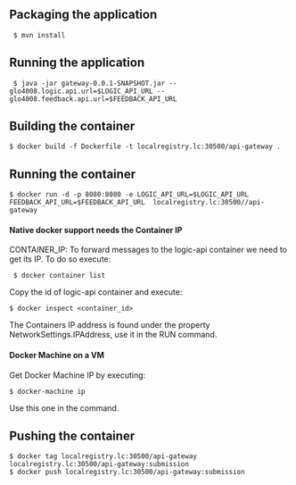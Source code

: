 ## Packaging the application
` $ mvn install`

## Running the application
` $ java -jar gateway-0.0.1-SNAPSHOT.jar --glo4008.logic.api.url=$LOGIC_API_URL --glo4008.feedback.api.url=$FEEDBACK_API_URL` 

## Building the container
` $ docker build -f Dockerfile -t localregistry.lc:30500/api-gateway . `

## Running the container
``` 
$ docker run -d -p 8080:8080 -e LOGIC_API_URL=$LOGIC_API_URL FEEDBACK_API_URL=$FEEDBACK_API_URL  localregistry.lc:30500//api-gateway  
```

#### Native docker support needs the Container IP
CONTAINER_IP: To forward messages to the logic-api container we need to get  its IP. To do so execute:

` $ docker container list`

Copy the id of logic-api container and execute:

` $ docker inspect <container_id> `

The Containers IP address is found under the property NetworkSettings.IPAddress, use it in the RUN command.

#### Docker Machine on a VM 
Get Docker Machine IP by executing:

` $ docker-machine ip `

Use this one in the command.


## Pushing the container
```
$ docker tag localregistry.lc:30500/api-gateway localregistry.lc:30500/api-gateway:submission
$ docker push localregistry.lc:30500/api-gateway:submission 
```


